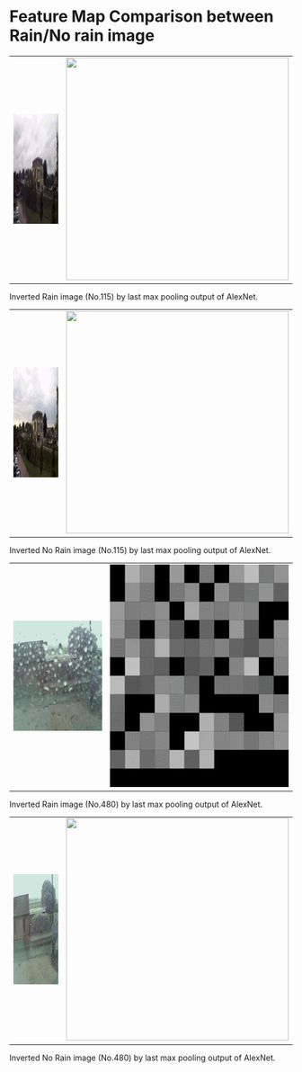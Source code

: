 # Feature Map Comparison between Rain/No rain image

|   |   | 
| :-----------: | :-----------: | 
| <img src="r115_rain.jpg" width="196" height="196"> | <img src="r115_rain.png" width="396" height="396"> | 

Inverted Rain image (No.115) by last max pooling output of AlexNet.

|   |   | 
| :-----------: | :-----------: | 
| <img src="newn115_norain.jpg" width="196" height="196"> | <img src="r115_norain.png" width="396" height="396"> | 

Inverted No Rain image (No.115) by last max pooling output of AlexNet.

|   |   | 
| :-----------: | :-----------: | 
| <img src="r1480_rain.jpg" width="196" height="196"> | <img src="r1480_rain.png" width="396" height="396"> | 

Inverted Rain image (No.480) by last max pooling output of AlexNet.

|   |   | 
| :-----------: | :-----------: | 
| <img src="r1480_norain.jpg" width="196" height="196"> | <img src="r1480_norain.png" width="396" height="396"> | 

Inverted No Rain image (No.480) by last max pooling output of AlexNet.
